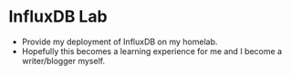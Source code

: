 # InfluxDB Lab

- Provide my deployment of InfluxDB on my homelab.
- Hopefully this becomes a learning experience for me and I become a writer/blogger
myself.



